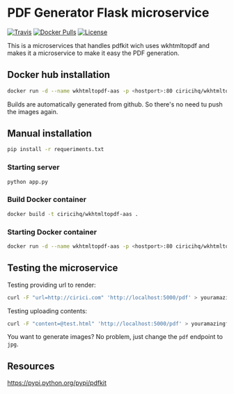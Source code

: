 PDF Generator Flask microservice
================================

[![Travis][build svg]][build]
[![Docker Pulls][docker pulls svg]][docker hub]
[![License][license svg]][license]

This is a microservices that handles pdfkit wich uses wkhtmltopdf and makes it a microservice
to make it easy the PDF generation.

Docker hub installation
-----------------------

~~~bash
docker run -d --name wkhtmltopdf-aas -p <hostport>:80 ciricihq/wkhtmltopdf-aas
~~~

Builds are automatically generated from github. So there's no need tu push the
images again.

Manual installation
-------------------

```bash
pip install -r requeriments.txt
```

### Starting server

```bash
python app.py
```

### Build Docker container

```bash
docker build -t ciricihq/wkhtmltopdf-aas .
```

### Starting Docker container

```bash
docker run -d --name wkhtmltopdf-aas -p <hostport>:80 ciricihq/wkhtmltopdf-aas
```

Testing the microservice
------------------------

Testing providing url to render:

```bash
curl -F "url=http://cirici.com" 'http://localhost:5000/pdf' > youramazingfile.pdf
```


Testing uploading contents:

```bash
curl -F "content=@test.html" 'http://localhost:5000/pdf' > youramazingfile.pdf
```

You want to generate images? No problem, just change the `pdf` endpoint to `jpg`.

Resources
---------

https://pypi.python.org/pypi/pdfkit

[docker hub]: https://hub.docker.com/r/ciricihq/wkhtmltopdf-aas/
[license]: https://github.com/ciricihq/wkhtmltopdf-flask-aas/blob/master/LICENSE.md
[build]: https://travis-ci.org/ciricihq/wkhtmltopdf-flask-aas
[docker pulls svg]: https://img.shields.io/docker/pulls/ciricihq/wkhtmltopdf-aas.svg?style=flat-square
[license svg]: https://img.shields.io/github/license/mashape/apistatus.svg?style=flat-square
[build svg]: https://img.shields.io/travis/ciricihq/wkhtmltopdf-flask-aas.svg?style=flat-square

